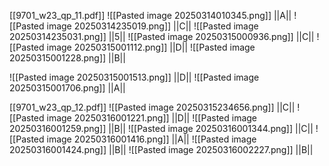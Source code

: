 [[9701_w23_qp_11.pdf]]
![[Pasted image 20250314010345.png]]
||A||
![[Pasted image 20250314235019.png]]
||C||
![[Pasted image 20250314235031.png]]
||5||
![[Pasted image 20250315000936.png]]
||C||
![[Pasted image 20250315001112.png]]
||D||
![[Pasted image 20250315001228.png]]
||B||

![[Pasted image 20250315001513.png]]
||D||
![[Pasted image 20250315001706.png]]
||A||


[[9701_w23_qp_12.pdf]]
![[Pasted image 20250315234656.png]]
||C||
![[Pasted image 20250316001221.png]]
||D||
![[Pasted image 20250316001259.png]]
||B||
![[Pasted image 20250316001344.png]]
||C||
![[Pasted image 20250316001416.png]]
||A||
![[Pasted image 20250316001424.png]]
||B||
![[Pasted image 20250316002227.png]]
||B||

























